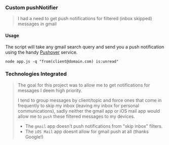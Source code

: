 ### Custom pushNotifier

> I had a need to get push notifications for filtered (inbox skipped) messages in gmail

#### Usage

The script will take any gmail search query and send you a push notification using the handy [Pushover](https://pushover.net/) service.
~~~
node app.js -q "from(client@domain.com) is:unread"
~~~

### Technologies Integrated

> The goal for this project was to allow me to get notifications for messages I deem high priority.
>
> I tend to group messages by client/topic and force ones that come in frequently to skip my inbox (leaving my inbox for personal communications), sadly neither the gmail app or iOS mail app would allow me to `push` these filtered messages to my devices.
>
> - The `gmail` app doesn't push notifications from "skip inbox" filters.
> - The `iOS Mail` app doesnt allow for gmail push at all (thanks Google!)
